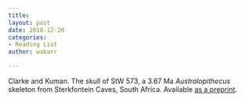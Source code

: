 ```yaml
---
title: 
layout: post
date: 2018-12-20
categories:
- Reading List
author: wabarr

---
```


Clarke and Kuman. The skull of StW 573, a 3.67 Ma *Australopithecus* skeleton from Sterkfontein Caves, South Africa. Available [as a preprint](https://www.biorxiv.org/content/early/2018/12/04/483495).